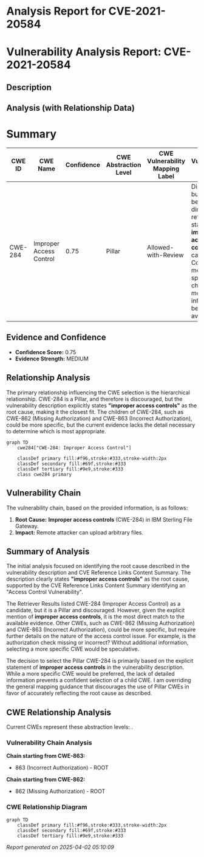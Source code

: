 # Analysis Report for CVE-2021-20584

# Vulnerability Analysis Report: CVE-2021-20584

## Description



## Analysis (with Relationship Data)

# Summary
| CWE ID  | CWE Name   | Confidence | CWE Abstraction Level | CWE Vulnerability Mapping Label | CWE-Vulnerability Mapping Notes |
|-----------------|------------------------------------------------------|------------|-----------------------|-----------------------------------|------------------------------------|
| CWE-284 | Improper Access Control | 0.75 | Pillar | Allowed-with-Review | Discouraged, but selected because it directly reflects the stated **improper access controls** root cause. Consider more specific children if more information becomes available. |

## Evidence and Confidence

*   **Confidence Score:** 0.75
*   **Evidence Strength:** MEDIUM

## Relationship Analysis
The primary relationship influencing the CWE selection is the hierarchical relationship. CWE-284 is a Pillar, and therefore is discouraged, but the vulnerability description explicitly states **"improper access controls"** as the root cause, making it the closest fit. The children of CWE-284, such as CWE-862 (Missing Authorization) and CWE-863 (Incorrect Authorization), could be more specific, but the current evidence lacks the detail necessary to determine which is most appropriate.

```mermaid
graph TD
    cwe284["CWE-284: Improper Access Control"]
    
    classDef primary fill:#f96,stroke:#333,stroke-width:2px
    classDef secondary fill:#69f,stroke:#333
    classDef tertiary fill:#9e9,stroke:#333
    class cwe284 primary
```

## Vulnerability Chain
The vulnerability chain, based on the provided information, is as follows:
1.  **Root Cause:** **Improper access controls** (CWE-284) in IBM Sterling File Gateway.
2.  **Impact:** Remote attacker can upload arbitrary files.

## Summary of Analysis
The initial analysis focused on identifying the root cause described in the vulnerability description and CVE Reference Links Content Summary. The description clearly states **"improper access controls"** as the root cause, supported by the CVE Reference Links Content Summary identifying an "Access Control Vulnerability".

The Retriever Results listed CWE-284 (Improper Access Control) as a candidate, but it is a Pillar and discouraged. However, given the explicit mention of **improper access controls**, it is the most direct match to the available evidence. Other CWEs, such as CWE-862 (Missing Authorization) and CWE-863 (Incorrect Authorization), could be more specific, but require further details on the nature of the access control issue. For example, is the authorization check missing or incorrect? Without additional information, selecting a more specific CWE would be speculative.

The decision to select the Pillar CWE-284 is primarily based on the explicit statement of **improper access controls** in the vulnerability description. While a more specific CWE would be preferred, the lack of detailed information prevents a confident selection of a child CWE. I am overriding the general mapping guidance that discourages the use of Pillar CWEs in favor of accurately reflecting the root cause as described.


## CWE Relationship Analysis

Current CWEs represent these abstraction levels: .


### Vulnerability Chain Analysis

**Chain starting from CWE-863:**
- 863 (Incorrect Authorization) - ROOT


**Chain starting from CWE-862:**
- 862 (Missing Authorization) - ROOT



### CWE Relationship Diagram

```mermaid
graph TD
    classDef primary fill:#f96,stroke:#333,stroke-width:2px
    classDef secondary fill:#69f,stroke:#333
    classDef tertiary fill:#9e9,stroke:#333
```



*Report generated on 2025-04-02 05:10:09*
